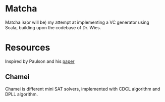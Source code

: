 # Matcha

Matcha is(or will be) my attempt at implementing a VC generator using Scala, building upon the codebase of Dr. Wies.

# Resources
Inspired by Paulson and his [paper](https://arxiv.org/ftp/cs/papers/9301/9301110.pdf)

## Chamei

Chamei is different mini SAT solvers, implemented with CDCL algorithm and DPLL algorithm.
 